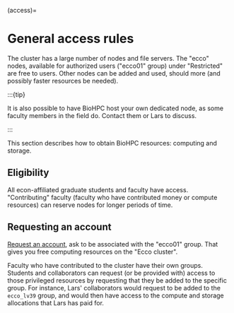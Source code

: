 (access)=
# General access rules

The cluster has a large number of nodes and file servers. The "ecco" nodes, available for authorized users ("ecco01" group) under "Restricted" are free to users. Other nodes can be added and used, should more (and possibly faster resources be needed).

:::{tip}

It is also possible to have BioHPC host your own dedicated node, as some faculty members in the field do. Contact them or Lars to discuss.

:::

This section describes how to obtain BioHPC resources: computing and storage.

## Eligibility

All econ-affiliated graduate students and faculty have access. "Contributing" faculty (faculty who have contributed money or compute resources) can reserve nodes for longer periods of time.

## Requesting an account

[Request an account](https://biohpc.cornell.edu/NewUserRequest.aspx,), ask to be associated with the "ecco01" group. That gives you free computing resources on the "Ecco cluster".

Faculty who have contributed to the cluster have their own groups. Students and collaborators can request (or be provided with) access to those privileged resources by requesting that they be added to the specific group. For instance, Lars' collaborators would request to be added to the `ecco_lv39` group, and would then have access to the compute and storage allocations that Lars has paid for.

